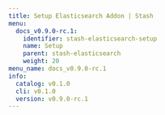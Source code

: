 ```yaml
---
title: Setup Elasticsearch Addon | Stash
menu:
  docs_v0.9.0-rc.1:
    identifier: stash-elasticsearch-setup
    name: Setup
    parent: stash-elasticsearch
    weight: 20
menu_name: docs_v0.9.0-rc.1
info:
  catalog: v0.1.0
  cli: v0.1.0
  version: v0.9.0-rc.1
---
```


